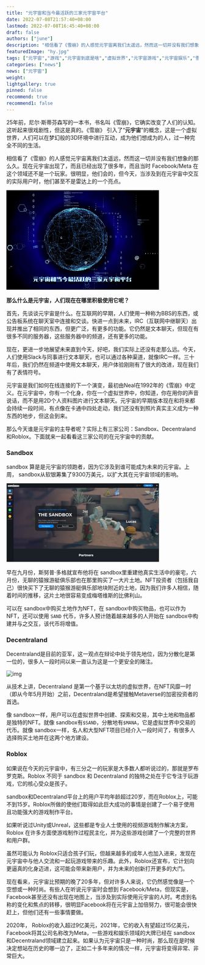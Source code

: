 ```yaml
---
title: "元宇宙和当今最活跃的三家元宇宙平台"
date: 2022-07-08T21:57:40+08:00
lastmod: 2022-07-08T16:45:40+08:00
draft: false
authors: ["june"]
description: "相信看了《雪崩》的人感觉元宇宙离我们太遥远，然而这一切并没有我们想象的那么久。现在元宇宙出现了，而且已经出现了很多年，而且当时 Facebook/Meta 在这个领域还不是一个玩家。很明显，他们会的，但今天，当涉及到在元宇宙中交互的实际用户时，他们甚至不是雷达上的一个亮点。"
featuredImage: "hy.jpg"
tags: ["元宇宙","游戏","元宇宙到底是啥","虚拟世界","元宇宙游戏","元宇宙娱乐","雪崩"]
categories: ["news"]
news: ["元宇宙"]
weight: 
lightgallery: true
pinned: false
recommend: true
recommend1: false
---
```



25年前，尼尔·斯蒂芬森写的一本书，书名叫《雪崩》，它确实改变了人们的认知。这听起来很戏剧性，但这是真的。《雪崩》 引入了“**元宇宙**”的概念，这是一个虚拟世界，人们可以在梦幻般的3D环境中进行互动，成为他们想成为的人，过一种完全不同的生活。

相信看了《雪崩》的人感觉元宇宙离我们太遥远，然而这一切并没有我们想象的那么久。现在元宇宙出现了，而且已经出现了很多年，而且当时 Facebook/Meta 在这个领域还不是一个玩家。很明显，他们会的，但今天，当涉及到在元宇宙中交互的实际用户时，他们甚至不是雷达上的一个亮点。

![元宇宙游戏](hy.jpg)



**那么什么是元宇宙，人们现在在哪里积极使用它呢？** 

首先，先谈谈元宇宙是什么。在互联网的早期，人们使用一种称为BBS的东西，或公告板系统在聊天室中连接和交谈。快进一点到未来，IRC（互联网中继聊天）出现并推出了相同的东西，但更广泛，有更多的功能。它仍然是文本聊天，但现在有很多不同的服务器，这些服务器中的频道，还有更多的功能。

现在，更进一步地展望未来直到今天，好吧，我们实际上还没有走那么远。今天，人们使用Slack与同事进行文本聊天，也可以通过各种渠道，就像IRC一样。三十年后，我们仍然在频道中使用文本聊天，用户体验刚刚有了很大的改进，现在我们有了表情符号。

元宇宙是我们如何在线连接的下一个演变，最初由Neal在1992年的《雪崩》中定义。在元宇宙中，你有一个化身，你在一个虚拟世界中，你知道，你在用你的声音说话，而不是用2D个人资料图片进行文本聊天。元宇宙的早期版本现在和将来都会持续一段时间，有点像在卡通中四处走动，我们还没有到照片真实主义成为一种东西的地步，但这会到来。

那么今天谁是元宇宙的主导者呢？实际上有三家公司：Sandbox、Decentraland和Roblox。下面就来一起看看这三家公司的在元宇宙中的贡献。

### Sandbox

sandbox 算是是元宇宙的领跑者，因为它涉及到谁可能成为未来的元宇宙。上周， sandbox从软银筹集了9300万美元，以扩大其在元宇宙领域的影响。

![元宇宙游戏](hyz.png)



早在九月份，斯努普·多格就宣布他将在 sandbox里重建他真实生活中的豪宅，六月份，无聊的猿猴游艇俱乐部也在那里购买了一大片土地。NFT投资者（包括我自己）很快买下了无聊的猿猴游艇俱乐部地块附近的土地，因为我们许多人相信，随着时间的推移，这片土地很容易变成梅塔维斯的比佛利山。

可以在 sandbox中购买土地作为NFT，在 sandbox中购买物品，也可以作为NFT，还可以使用 `SAND` 代币，许多人预计随着越来越多的人开始在 sandbox中构建并与之交互，该代币将增值。

### Decentraland

Decentraland是目前的亚军，这一观点在辩论中处于领先地位，因为分散化是第一位的，很多人一段时间以来一直认为这是一个更安全的赌注。

![img](https://pic1.zhimg.com/80/v2-e26dba8dfbf55d976fe9ec1e296abbd8_720w.jpg)



从技术上讲，Decentraland 是第一个基于以太坊的虚拟世界，在NFT风靡一时（即从今年5月开始）之前，Decentraland是希望接触Metaverse的加密投资者的首选。

像 sandbox一样，用户可以在虚拟世界中创建、探索和交易，其中土地和物品都是独特的NFT。就像 sandbox有`$SAND`，分散地有`$MANA`，它是虚拟世界中交易的代币。就像 sandbox一样，名人和大型NFT项目已经介入一段时间了，有很多人选择购买土地并在这两个地方建设。

### Roblox

如果说在今天的元宇宙中，有三分之一的玩家是大多数人都听说过的，那就是罗布罗克斯。Roblox 不同于 sandbox 和 Decentraland 的独特之处在于它专注于玩游戏，它的核心受众是孩子。

sandbox和Decentraland平台上的用户平均年龄超过20岁，而在Roblox上，可能不到15岁。Roblox所做的使他们取得如此巨大成功的事情是创建了一个易于使用且功能强大的游戏制作平台。

如果听说过Unity或Unreal，这些都是专业人士使用的视频游戏制作解决方案，Roblox 在许多方面使游戏制作过程民主化，并为这些游戏创建了一个完整的世界和用户群。

虽然可能认为 Roblox只适合孩子们玩，但越来越多的成年人也加入进来，发现在元宇宙中与他人交流和一起玩游戏带来的乐趣。此外，Roblox还宣布，它计划向更逼真的化身迈进，这可能会带来新用户，并为未来的创新打开更多的大门。

现在看来，元宇宙比预期的晚了20多年，但对许多人来说，它仍然感觉像是一个空想或一种时尚。有些人在听说元宇宙时会想到 Facebook/Meta，但现实是，Facebook甚至还没有出现在地图上，当涉及到实际使用元宇宙的人时。考虑到名称的变化和焦点的转移，很明显Facebook将在元宇宙上加倍努力，很可能会很快赶上，但他们还有一些事情要做。

2020年， Roblox的收入超过9亿美元，2021年，它的收入有望超过15亿美元，Facebook将其公司名称改为Meta，一些游戏和娱乐领域的大牌已经在 sandbox和Decentraland领域建立起来。如果认为元宇宙只是一种时尚，那么现在是时候决定想站在历史的哪一边了，正如二十多年来的情况一样，元宇宙将变得非常、非常巨大。